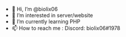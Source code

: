 - 👋 Hi, I’m @biolix06
- 👀 I’m interested in server/website
- 🌱 I’m currently learning PHP
- 📫 How to reach me : Discord: biolix06#1978

<!---
biolix06/biolix06 is a ✨ special ✨ repository because its `README.md` (this file) appears on your GitHub profile.
You can click the Preview link to take a look at your changes.
--->
